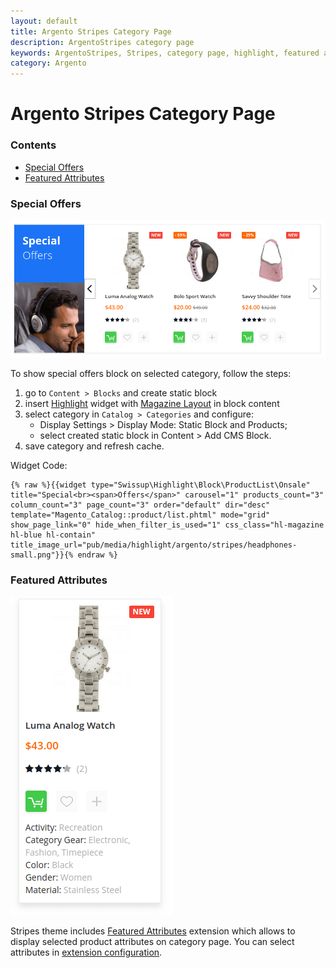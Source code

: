 ```yaml
---
layout: default
title: Argento Stripes Category Page
description: ArgentoStripes category page
keywords: ArgentoStripes, Stripes, category page, highlight, featured attributes
category: Argento
---
```


# Argento Stripes Category Page

### Contents

 -  [Special Offers](#special-offers)
 -  [Featured Attributes](#featured-attributes)

### Special Offers

![Special Offers](/images/m2/argento/stripes/category-page/special-offers.png)

To show special offers block on selected category, follow the steps:

 1. go to `Content > Blocks` and create static block
 2. insert [Highlight](/m2/extensions/highlight/) widget with [Magazine Layout](/m2/extensions/highlight/widgets/css-helpers/#magazine-layout) in block content
 3. select category in `Catalog > Categories` and configure:
     -  Display Settings > Display Mode: Static Block and Products;
     -  select created static block in Content > Add CMS Block.
 4. save category and refresh cache.

Widget Code:

```
{% raw %}{{widget type="Swissup\Highlight\Block\ProductList\Onsale" title="Special<br><span>Offers</span>" carousel="1" products_count="3" column_count="3" page_count="3" order="default" dir="desc" template="Magento_Catalog::product/list.phtml" mode="grid" show_page_link="0" hide_when_filter_is_used="1" css_class="hl-magazine hl-blue hl-contain" title_image_url="pub/media/highlight/argento/stripes/headphones-small.png"}}{% endraw %}
```

### Featured Attributes

![Featured Attributes](/images/m2/featured-attributes/featured-attributes.png)

Stripes theme includes [Featured Attributes](/m2/extensions/featured-attributes/)
extension which allows to display selected product attributes on category page.
You can select attributes in [extension configuration](/m2/extensions/featured-attributes/configuration).
